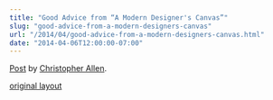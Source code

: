```yaml
---
title: "Good Advice from “A Modern Designer's Canvas”"
slug: "good-advice-from-a-modern-designers-canvas"
url: "/2014/04/good-advice-from-a-modern-designers-canvas.html"
date: "2014-04-06T12:00:00-07:00"
---
```

<div id="fb-root"></div> <script id="facebook-jssdk" src="//connect.facebook.net/en_US/all.js#xfbml=1"></script>
<div class="fb-post" data-href="https://www.facebook.com/ChristopherRayAllen/posts/10152335412845540" data-width="600"><div class="fb-xfbml-parse-ignore"><a href="https://www.facebook.com/ChristopherRayAllen/posts/10152335412845540">Post</a> by <a href="https://www.facebook.com/ChristopherRayAllen">Christopher Allen</a>.</div></div>
<p class="previous"><a href="/previous/2014/04/good-advice-from-a-modern-designers-canvas.html" rel="syndication" class="u-syndication" >original layout</a></p>
